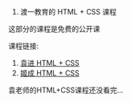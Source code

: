1. 渡一教育的 HTML + CSS 课程

这部分的课程是免费的公开课

课程链接:
1. [袁进 HTML + CSS](https://ke.qq.com/course/414780?taid=3622607346095164)
2. [姬成 HTML + CSS](https://ke.qq.com/course/231570?taid=2955805083273362)

袁老师的HTML+CSS课程还没看完...